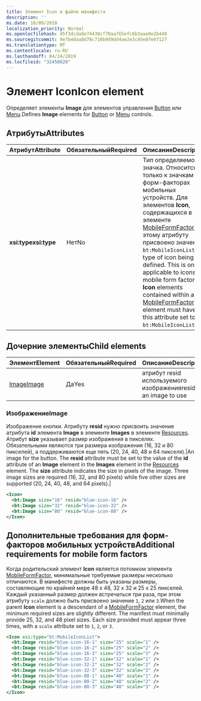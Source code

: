 ```yaml
---
title: Элемент Icon в файле манифеста
description: ''
ms.date: 10/09/2018
localization_priority: Normal
ms.openlocfilehash: 45f3dcda8e74430cf70aa765efc6b3aae0e2b448
ms.sourcegitcommit: 9e7b4daa8d76c710b9d9dd4ae2e3c45e8fe07127
ms.translationtype: MT
ms.contentlocale: ru-RU
ms.lasthandoff: 04/24/2019
ms.locfileid: "32450620"
---
```

# <a name="icon-element"></a><span data-ttu-id="3942c-102">Элемент Icon</span><span class="sxs-lookup"><span data-stu-id="3942c-102">Icon element</span></span>

<span data-ttu-id="3942c-103">Определяет элементы **Image** для элементов управления [Button](control.md#button-control) или [Menu](control.md#menu-dropdown-button-controls).</span><span class="sxs-lookup"><span data-stu-id="3942c-103">Defines **Image** elements for [Button](control.md#button-control) or [Menu](control.md#menu-dropdown-button-controls) controls.</span></span>

## <a name="attributes"></a><span data-ttu-id="3942c-104">Атрибуты</span><span class="sxs-lookup"><span data-stu-id="3942c-104">Attributes</span></span>

|  <span data-ttu-id="3942c-105">Атрибут</span><span class="sxs-lookup"><span data-stu-id="3942c-105">Attribute</span></span>  |  <span data-ttu-id="3942c-106">Обязательный</span><span class="sxs-lookup"><span data-stu-id="3942c-106">Required</span></span>  |  <span data-ttu-id="3942c-107">Описание</span><span class="sxs-lookup"><span data-stu-id="3942c-107">Description</span></span>  |
|:-----|:-----|:-----|
|  <span data-ttu-id="3942c-108">**xsi:type**</span><span class="sxs-lookup"><span data-stu-id="3942c-108">**xsi:type**</span></span>  |  <span data-ttu-id="3942c-109">Нет</span><span class="sxs-lookup"><span data-stu-id="3942c-109">No</span></span>  | <span data-ttu-id="3942c-p101">Тип определяемого значка. Относится только к значкам в форм-факторах мобильных устройств. Для элементов **Icon**, содержащихся в элементе [MobileFormFactor](mobileformfactor.md), этому атрибуту присвоено значение `bt:MobileIconList`.</span><span class="sxs-lookup"><span data-stu-id="3942c-p101">The type of icon being defined. This is only applicable to icons in mobile form factors. **Icon** elements contained within a [MobileFormFactor](mobileformfactor.md) element must have this attribute set to `bt:MobileIconList`.</span></span> |

## <a name="child-elements"></a><span data-ttu-id="3942c-113">Дочерние элементы</span><span class="sxs-lookup"><span data-stu-id="3942c-113">Child elements</span></span>

|  <span data-ttu-id="3942c-114">Элемент</span><span class="sxs-lookup"><span data-stu-id="3942c-114">Element</span></span> |  <span data-ttu-id="3942c-115">Обязательный</span><span class="sxs-lookup"><span data-stu-id="3942c-115">Required</span></span>  |  <span data-ttu-id="3942c-116">Описание</span><span class="sxs-lookup"><span data-stu-id="3942c-116">Description</span></span>  |
|:-----|:-----|:-----|
|  [<span data-ttu-id="3942c-117">Image</span><span class="sxs-lookup"><span data-stu-id="3942c-117">Image</span></span>](#image)        | <span data-ttu-id="3942c-118">Да</span><span class="sxs-lookup"><span data-stu-id="3942c-118">Yes</span></span> |   <span data-ttu-id="3942c-119">атрибут resid используемого изображения</span><span class="sxs-lookup"><span data-stu-id="3942c-119">resid of an image to use</span></span>         |

### <a name="image"></a><span data-ttu-id="3942c-120">Изображение</span><span class="sxs-lookup"><span data-stu-id="3942c-120">Image</span></span>

<span data-ttu-id="3942c-p102">Изображение кнопки. Атрибуту **resid** нужно присвоить значение атрибута **id** элемента **Image** в элементе **Images** в элементе [Resources](resources.md). Атрибут **size** указывает размер изображения в пикселях. Обязательными являются три размера изображения (16, 32 и 80 пикселей), а поддерживаются еще пять (20, 24, 40, 48 и 64 пикселя).|</span><span class="sxs-lookup"><span data-stu-id="3942c-p102">An image for the button. The  **resid** attribute must be set to the value of the **id** attribute of an **Image** element in the **Images** element in the [Resources](resources.md) element. The **size** attribute indicates the size in pixels of the image. Three image sizes are required (16, 32, and 80 pixels) while five other sizes are supported (20, 24, 40, 48, and 64 pixels).|</span></span>

```xml
<Icon>
  <bt:Image size="16" resid="blue-icon-16" />
  <bt:Image size="32" resid="blue-icon-32" />
  <bt:Image size="80" resid="blue-icon-80" />
</Icon>
```

## <a name="additional-requirements-for-mobile-form-factors"></a><span data-ttu-id="3942c-125">Дополнительные требования для форм-факторов мобильных устройств</span><span class="sxs-lookup"><span data-stu-id="3942c-125">Additional requirements for mobile form factors</span></span>

<span data-ttu-id="3942c-p103">Когда родительский элемент **Icon** является потомком элемента [MobileFormFactor](mobileformfactor.md), минимальные требуемые размеры несколько отличаются. В манифесте должны быть указаны размеры, составляющие по крайней мере 48 x 48, 32 x 32 и 25 x 25 пикселей. Каждый указанный размер должен встречаться три раза, при этом атрибуту `scale` должно быть присвоено значение `1`, `2` или `3`.</span><span class="sxs-lookup"><span data-stu-id="3942c-p103">When the parent **Icon** element is a descendant of a [MobileFormFactor](mobileformfactor.md) element, the minimum required sizes are slightly different. The manifest must minimally provide 25, 32, and 48 pixel sizes. Each size provided must appear three times, with a `scale` attribute set to `1`, `2`, or `3`.</span></span>

```xml
<Icon xsi:type="bt:MobileIconList">
  <bt:Image resid="blue-icon-16-1" size="25" scale="1" />
  <bt:Image resid="blue-icon-16-2" size="25" scale="2" />
  <bt:Image resid="blue-icon-16-3" size="25" scale="3" />
  <bt:Image resid="blue-icon-32-1" size="32" scale="1" />
  <bt:Image resid="blue-icon-32-2" size="32" scale="2" />
  <bt:Image resid="blue-icon-32-3" size="32" scale="3" />
  <bt:Image resid="blue-icon-80-1" size="48" scale="1" />
  <bt:Image resid="blue-icon-80-2" size="48" scale="2" />
  <bt:Image resid="blue-icon-80-3" size="48" scale="3" />
</Icon>
```
